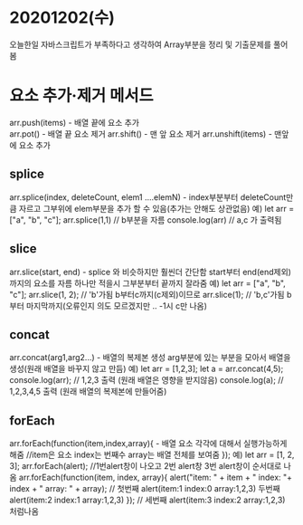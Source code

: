 20201202(수)
=
오늘한일
자바스크립트가 부족하다고 생각하여 Array부분을 정리 및 기출문제를 풀어봄


# 요소 추가·제거 메서드
arr.push(items) - 배열 끝에 요소 추가<br>
arr.pot() - 배열 끝 요소 제거
arr.shift() - 맨 앞 요소 제거
arr.unshift(items) - 맨앞에 요소 추가

## splice 
arr.splice(index, deleteCount, elem1 ....elemN) - index부분부터 deleteCount만큼 자르고 그부위에 elem부분을 추가 할 수 있음(추가는 안해도 상관없음)
예)
let arr = ["a", "b", "c"];
   arr.splice(1,1)  // b부분을 자름
   console.log(arr) // a,c 가 출력됨

## slice
arr.slice(start, end) - splice 와 비슷하지만 훨씬더 간단함 start부터 end(end제외)까지의 요소를 자름 하나만 적을시 그부분부터 끝까지 잘라줌
예)
let arr = ["a", "b", "c"];
arr.slice(1, 2); // 'b'가됨 b부터c까지(c제외)이므로
arr.slice(1);   // 'b,c'가됨 b부터 마지막까지(오류인지 의도 모르겠지만 .. -1시 c만 나옴)

## concat
arr.concat(arg1,arg2...) - 배열의 복제본 생성 arg부분에 있는 부분을 모아서 배열을 생성(원래 배열을 바꾸지 않고 만듬)
예)
let arr = [1,2,3];
let a = arr.concat(4,5);
console.log(arr);  // 1,2,3 출력 (원래 배열은 영향을 받지않음)
console.log(a);    // 1,2,3,4,5 출력 (원래 배열의 복제본에 만들어줌)

## forEach
arr.forEach(function(item,index,array){ - 배열 요소 각각에 대해서 실행가능하게 해줌
  //item은 요소 index는 번째수 array는 배열 전체를 보여줌
});
예)
let arr = [1, 2, 3];
arr.forEach(alert);   //1번alert창이 나오고 2번 alert창 3번 alert창이 순서대로 나옴
arr.forEach(function(item, index, array){
   alert("item: " + item + " index: "+ index + " array: " + array); // 첫번째 alert(item:1 index:0 array:1,2,3) 두번째 alert(item:2 index:1 array:1,2,3)
});                                                                 // 세번째 alert(item:3 index:2 array:1,2,3)  처럼나옴
